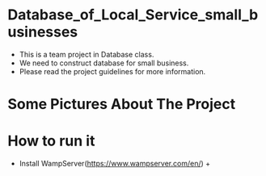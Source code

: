 # Database_of_Local_Service_small_businesses
- This is a team project in Database class. 
- We need to construct database for small business. 
- Please read the project guidelines for more information.

# Some Pictures About The Project 


# How to run it
- Install WampServer(https://www.wampserver.com/en/) + 
